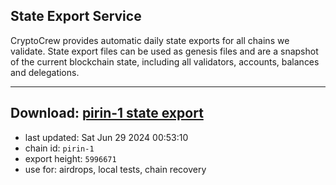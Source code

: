 ## State Export Service
CryptoCrew provides automatic daily state exports for all chains we validate. State export files can be used as genesis files and are a snapshot of the current blockchain state, including all validators, accounts, balances and delegations.

---
**Download: [pirin-1 state export](https://dl-eu2.ccvalidators.com/SERVICE/nolus/pirin-1_export_5996671.json)**
---

- last updated: Sat Jun 29 2024 00:53:10
- chain id: `pirin-1`
- export height: `5996671`
- use for: airdrops, local tests, chain recovery
